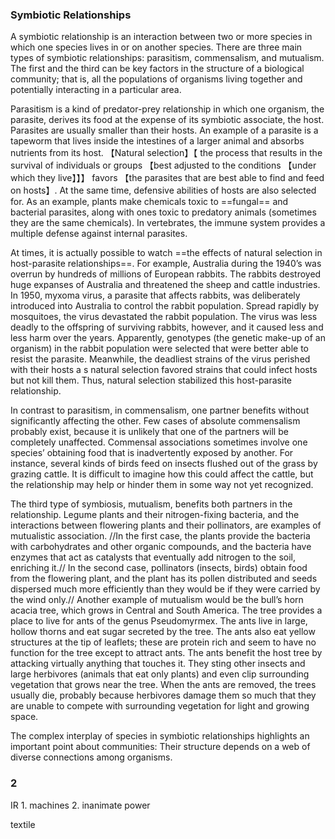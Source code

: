 ### Symbiotic Relationships

A symbiotic relationship is an interaction between two or more species in which one species lives in or on another species. There are three main types of symbiotic relationships: parasitism, commensalism, and mutualism. The first and the third can be key factors in the structure of a biological community; that is, all the populations of organisms living together and potentially interacting in a particular area.

Parasitism is a kind of predator-prey relationship in which one organism, the parasite, derives its food at the expense of its symbiotic associate, the host. Parasites are usually smaller than their hosts. An example of a parasite is a tapeworm that lives inside the intestines of a larger animal and absorbs nutrients from its host. 【Natural selection】【 the process that results in the survival of individuals or groups 【best adjusted to the conditions 【under which they live】】】 favors 【the parasites that are best able to find and feed on hosts】. At the same time, defensive abilities of hosts are also selected for. As an example, plants make chemicals toxic to ==fungal== and bacterial parasites, along with ones toxic to predatory animals (sometimes they are the same chemicals). In vertebrates, the immune system provides a multiple defense against internal parasites.

At times, it is actually possible to watch ==the effects of natural selection in host-parasite relationships==. For example, Australia during the 1940’s was overrun by hundreds of millions of European rabbits. The rabbits destroyed huge expanses of Australia and threatened the sheep and cattle industries. In 1950, myxoma virus, a parasite that affects rabbits, was deliberately introduced into Australia to control the rabbit population. Spread rapidly by mosquitoes, the virus devastated the rabbit population. The virus was less deadly to the offspring of surviving rabbits, however, and it caused less and less harm over the years. Apparently, genotypes (the genetic make-up of an organism) in the rabbit population were selected that were better able to resist the parasite. Meanwhile, the deadliest strains of the virus perished with their hosts a s natural selection favored strains that could infect hosts but not kill them. Thus, natural selection stabilized this host-parasite relationship.

In contrast to parasitism, in commensalism, one partner benefits without significantly affecting the other. Few cases of absolute commensalism probably exist, because it is unlikely that one of the partners will be completely unaffected. Commensal associations sometimes involve one species’ obtaining food that is inadvertently exposed by another. For instance, several kinds of birds feed on insects flushed out of the grass by grazing cattle. It is difficult to imagine how this could affect the cattle, but the relationship may help or hinder them in some way not yet recognized.

The third type of symbiosis, mutualism, benefits both partners in the relationship. Legume plants and their nitrogen-fixing bacteria, and the interactions between flowering plants and their pollinators, are examples of mutualistic association. //In the first case, the plants provide the bacteria with carbohydrates and other organic compounds, and the bacteria have enzymes that act as catalysts that eventually add nitrogen to the soil, enriching it.// In the second case, pollinators (insects, birds) obtain food from the flowering plant, and the plant has its pollen distributed and seeds dispersed much more efficiently than they would be if they were carried by the wind only.// Another example of mutualism would be the bull’s horn acacia tree, which grows in Central and South America. The tree provides a place to live for ants of the genus Pseudomyrmex. The ants live in large, hollow thorns and eat sugar secreted by the tree. The ants also eat yellow structures at the tip of leaflets; these are protein rich and seem to have no function for the tree except to attract ants. The ants benefit the host tree by attacking virtually anything that touches it. They sting other insects and large herbivores (animals that eat only plants) and even clip surrounding vegetation that grows near the tree. When the ants are removed, the trees usually die, probably because herbivores damage them so much that they are unable to compete with surrounding vegetation for light and growing space. 



The complex interplay of species in symbiotic relationships highlights an important point about communities: Their structure depends on a web of diverse connections among organisms.



### 2

IR 1. machines 2. inanimate power

textile